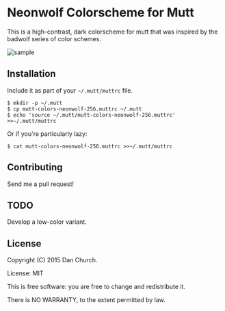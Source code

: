 # Neonwolf Colorscheme for Mutt

This is a high-contrast, dark colorscheme for mutt that was inspired by the badwolf series of color schemes.

![sample](/../flair/screenshots/sample.png)

## Installation

Include it as part of your `~/.mutt/muttrc` file.

    $ mkdir -p ~/.mutt
    $ cp mutt-colors-neonwolf-256.muttrc ~/.mutt
    $ echo 'source ~/.mutt/mutt-colors-neonwolf-256.muttrc' >>~/.mutt/muttrc

Or if you're particularly lazy:

    $ cat mutt-colors-neonwolf-256.muttrc >>~/.mutt/muttrc

## Contributing

Send me a pull request!

## TODO

Develop a low-color variant.

## License

Copyright (C) 2015 Dan Church.

License: MIT

This is free software: you are free to change and redistribute it.

There is NO WARRANTY, to the extent permitted by law.
